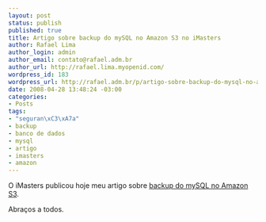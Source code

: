```yaml
--- 
layout: post
status: publish
published: true
title: Artigo sobre backup do mySQL no Amazon S3 no iMasters
author: Rafael Lima
author_login: admin
author_email: contato@rafael.adm.br
author_url: http://rafael.lima.myopenid.com/
wordpress_id: 183
wordpress_url: http://rafael.adm.br/p/artigo-sobre-backup-do-mysql-no-amazon-s3-no-imasters/
date: 2008-04-28 13:48:24 -03:00
categories: 
- Posts
tags: 
- "seguran\xC3\xA7a"
- backup
- banco de dados
- mysql
- artigo
- imasters
- amazon
---
```

O iMasters publicou hoje meu artigo sobre <a href="http://imasters.uol.com.br/artigo/8522/mysql/configurando_sistema_de_backup_do_banco_de_dados_mysql_no_amazon_s3_em_10_minutos/">backup do mySQL no Amazon S3</a>.

Abraços a todos.
